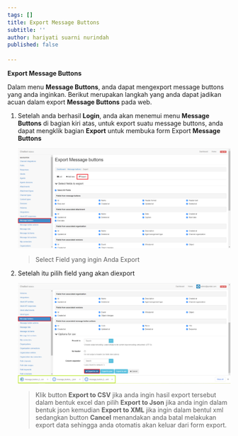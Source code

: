 ```yaml
---
tags: []
title: Export Message Buttons
subtitle: ''
author: hariyati suarni nurindah
published: false

---
```

**Export Message Buttons**

Dalam menu **Message Buttons**, anda dapat mengexport message buttons yang anda inginkan. Berikut merupakan langkah yang anda dapat jadikan acuan dalam export **Message Buttons** pada web.

1. Setelah anda berhasil **Login**, anda akan menemui menu **Message Buttons** di bagian kiri atas, untuk export suatu message buttons, anda dapat mengklik bagian **Export** untuk membuka form Export **Message Buttons**

   ![](/uploads/messagebuttons3.PNG)

   > Select Field yang ingin Anda Export
2. Setelah itu pilih field yang akan diexport

   ![](/uploads/message-buttons5.PNG)

   > Klik button **Export to CSV** jika anda ingin hasil export tersebut dalam bentuk excel dan pilih **Export to Json** jika anda ingin dalam bentuk json kemudian **Export to XML** jika ingin dalam bentul xml sedangkan button **Cancel** menandakan anda batal melakukan export data sehingga anda otomatis akan keluar dari form export.